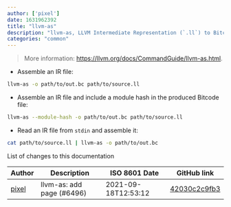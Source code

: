 ```yaml
---
author: ['pixel']
date: 1631962392
title: "llvm-as"
description: "llvm-as, LLVM Intermediate Representation (`.ll`) to Bitcode (`.bc`) assembler."
categories: "common"
---
```

> More information: <https://llvm.org/docs/CommandGuide/llvm-as.html>.

- Assemble an IR file:

```bash
llvm-as -o path/to/out.bc path/to/source.ll
```

- Assemble an IR file and include a module hash in the produced Bitcode file:

```bash
llvm-as --module-hash -o path/to/out.bc path/to/source.ll
```

- Read an IR file from `stdin` and assemble it:

```bash
cat path/to/source.ll | llvm-as -o path/to/out.bc
```
List of changes to this documentation


Author | Description | ISO 8601 Date | GitHub link
------|-----|-----|-----
[pixel](mailto:35269695+pixelcmtd@users.noreply.github.com) | llvm-as: add page (#6496) | 2021-09-18T12:53:12 | [42030c2c9fb3](https://github.com/tldr-pages/tldr/commit/42030c2c9fb35b97654cb42dceb68931e525de80)

